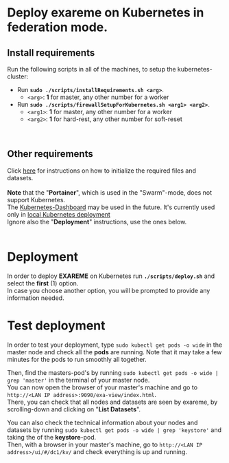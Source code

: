 # Deploy exareme on Kubernetes in federation mode.

## Install requirements
Run the following scripts in all of the machines, to setup the kubernetes-cluster:
- Run **`sudo ./scripts/installRequirements.sh <arg>`**.
    - `<arg>`: **1** for master, any other number for a worker
- Run **`sudo ./scripts/firewallSetupForKubernetes.sh <arg1> <arg2>`**.
  - `<arg1>`: **1** for master, any other number for a worker
  - `<arg2>`: **1** for hard-rest, any other number for soft-reset
<br/>

## Other requirements
Click [here](https://github.com/LSmyrnaios/exareme/blob/kubernetes/Federated-Deployment/Documentation/Optionals.md)
for instructions on how to initialize the required files and datasets.<br/>
<br/>
**Note** that the "**Portainer**", which is used in the "Swarm"-mode, does not support Kubernetes.<br/>
The [Kubernetes-Dashboard](https://github.com/kubernetes/dashboard) may be used in the future.
It's currently used only in [local Kubernetes deployment](https://github.com/LSmyrnaios/exareme/tree/kubernetes/Local-Deployment/Kubernetes)<br/>
Ignore also the "**Deployment**" instructions, use the ones below.<br/>
<br/>

# Deployment
In order to deploy **EXAREME** on Kubernetes run **`./scripts/deploy.sh`** and select the **first** (1) option.<br/>
In case you choose another option, you will be prompted to provide any information needed.<br/>

# Test deployment
In order to test your deployment, type ```sudo kubectl get pods -o wide``` in the master node and check all the **pods** are running.
Note that it may take a few minutes for the pods to run smoothly all together.<br/>

Then, find the masters-pod's <LAN IP address> by running ```sudo kubectl get pods -o wide | grep 'master'``` in the terminal of your master node.<br/>
You can now open the browser of your master's machine and go to ```http://<LAN IP address>:9090/exa-view/index.html```.<br/>
There, you can check that all nodes and datasets are seen by exareme, by scrolling-down and clicking on "**List Datasets**".<br/>

You can also check the technical information about your nodes and datasets by running ```sudo kubectl get pods -o wide | grep 'keystore'``` and
taking the <LAN IP address> of the **keystore**-pod.<br/>
Then, with a browser in your master's machine, go to ```http://<LAN IP address>/ui/#/dc1/kv/``` and check everything is up and running.<br/>
